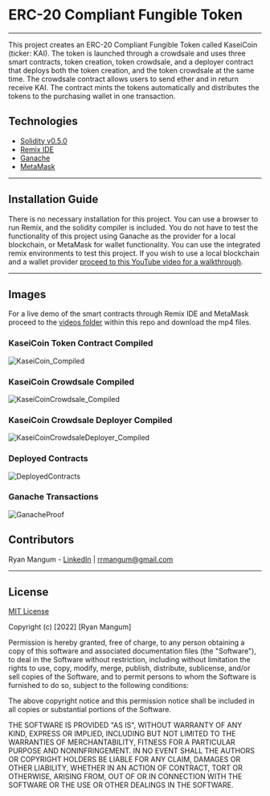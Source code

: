 # ERC-20 Compliant Fungible Token
---------------------

This project creates an ERC-20 Compliant Fungible Token called KaseiCoin (ticker: KAI). The token is launched through a crowdsale and uses three smart contracts, token creation, token crowdsale, and a deployer contract that deploys both the token creation, and the token crowdsale at the same time. The crowdsale contract allows users to send ether and in return receive KAI. The contract mints the tokens automatically and distributes the tokens to the purchasing wallet in one transaction.

## Technologies

* [Solidity v0.5.0](https://docs.soliditylang.org/en/v0.5.0/index.html)
* [Remix IDE](https://remix-project.org/)
* [Ganache](https://trufflesuite.com/ganache/)
* [MetaMask](https://metamask.io/)

---

## Installation Guide

There is no necessary installation for this project. You can use a browser to run Remix, and the solidity compiler is included. You do not have to test the functionality of this project using Ganache as the provider for a local blockchain, or MetaMask for wallet functionality. You can use the integrated remix environments to test this project. If you wish to use a local blockchain and a wallet provider [proceed to this YouTube video for a walkthrough](https://www.youtube.com/watch?v=jLFXONkA4KM).

---

## Images

For a live demo of the smart contracts through Remix IDE and MetaMask proceed to the [videos folder](https://github.com/rrmangum/ERC20_Token_Crowdsale/tree/main/Videos) within this repo and download the mp4 files.

### KaseiCoin Token Contract Compiled
![KaseiCoin_Compiled](https://github.com/rrmangum/ERC20_Token_Crowdsale/blob/main/Images/KaseiCoin_Compiled.png?raw=true)

### KaseiCoin Crowdsale Compiled
![KaseiCoinCrowdsale_Compiled](https://github.com/rrmangum/ERC20_Token_Crowdsale/blob/main/Images/KaseiCoinCrowdsale_Compiled.png?raw=true)

### KaseiCoin Crowdsale Deployer Compiled
![KaseiCoinCrowdsaleDeployer_Compiled](https://github.com/rrmangum/ERC20_Token_Crowdsale/blob/main/Images/KaseiCoinCrowdsaleDeployer_Compiled.png?raw=true)

### Deployed Contracts
![DeployedContracts](https://github.com/rrmangum/ERC20_Token_Crowdsale/blob/main/Images/Contracts_Deployed.png?raw=true)

### Ganache Transactions
![GanacheProof](https://github.com/rrmangum/ERC20_Token_Crowdsale/blob/main/Images/Ganache_Contracts_Deployed.png?raw=true)

## Contributors

Ryan Mangum - [LinkedIn](https://www.linkedin.com/in/ryanrmangum/) | rrmangum@gmail.com

---

## License

[MIT License](https://choosealicense.com/licenses/mit/)

Copyright (c) [2022] [Ryan Mangum]

Permission is hereby granted, free of charge, to any person obtaining a copy
of this software and associated documentation files (the "Software"), to deal
in the Software without restriction, including without limitation the rights
to use, copy, modify, merge, publish, distribute, sublicense, and/or sell
copies of the Software, and to permit persons to whom the Software is
furnished to do so, subject to the following conditions:

The above copyright notice and this permission notice shall be included in all
copies or substantial portions of the Software.

THE SOFTWARE IS PROVIDED "AS IS", WITHOUT WARRANTY OF ANY KIND, EXPRESS OR
IMPLIED, INCLUDING BUT NOT LIMITED TO THE WARRANTIES OF MERCHANTABILITY,
FITNESS FOR A PARTICULAR PURPOSE AND NONINFRINGEMENT. IN NO EVENT SHALL THE
AUTHORS OR COPYRIGHT HOLDERS BE LIABLE FOR ANY CLAIM, DAMAGES OR OTHER
LIABILITY, WHETHER IN AN ACTION OF CONTRACT, TORT OR OTHERWISE, ARISING FROM,
OUT OF OR IN CONNECTION WITH THE SOFTWARE OR THE USE OR OTHER DEALINGS IN THE
SOFTWARE.
